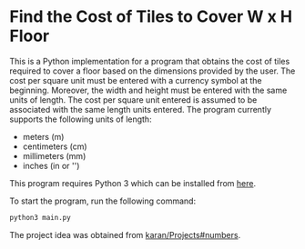# Find the Cost of Tiles to Cover W x H Floor
This is a Python implementation for a program that obtains the cost of tiles required to cover a floor based on the dimensions provided by the user. The cost per square unit must be entered with a currency symbol at the beginning. Moreover, the width and height must be entered with the same units of length. The cost per square unit entered is assumed to be associated with the same length units entered. The program currently supports the following units of length:
- meters (m)
- centimeters (cm)
- millimeters (mm)
- inches (in or '')

This program requires Python 3 which can be installed from [here](https://www.python.org/downloads/).

To start the program, run the following command:
```bash
python3 main.py
```
The project idea was obtained from [karan/Projects#numbers](https://github.com/karan/Projects#numbers).
